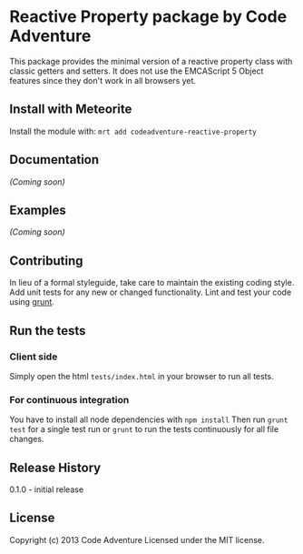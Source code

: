 # Reactive Property package by Code Adventure

This package provides the minimal version of a reactive property class with classic getters and setters.
It does not use the EMCAScript 5 Object features since they don't work in all browsers yet.

## Install with Meteorite
Install the module with: `mrt add codeadventure-reactive-property`

## Documentation
_(Coming soon)_

## Examples
_(Coming soon)_

## Contributing
In lieu of a formal styleguide, take care to maintain the existing coding style. Add unit tests for any new or changed functionality. Lint and test your code using [grunt](https://github.com/gruntjs/grunt).

## Run the tests

### Client side
Simply open the html `tests/index.html` in your browser to run all tests.

### For continuous integration
You have to install all node dependencies with `npm install`
Then run `grunt test` for a single test run or `grunt` to run the tests
continuously for all file changes.

## Release History
0.1.0 - initial release

## License
Copyright (c) 2013 Code Adventure
Licensed under the MIT license.
